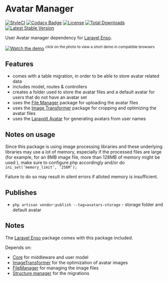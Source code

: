 # Avatar Manager

[![StyleCI](https://styleci.io/repos/94704466/shield?branch=master)](https://styleci.io/repos/94704466)
[![Codacy Badge](https://api.codacy.com/project/badge/Grade/d84efcf2530348d29f2ca573d06f7314)](https://www.codacy.com/app/laravel-enso/AvatarManager?utm_source=github.com&utm_medium=referral&utm_content=laravel-enso/AvatarManager&utm_campaign=badger)
[![License](https://poser.pugx.org/laravel-enso/avatarmanager/license)](https://packagist.org/packages/laravel-enso/avatarmanager)
[![Total Downloads](https://poser.pugx.org/laravel-enso/avatarmanager/downloads)](https://packagist.org/packages/laravel-enso/avatarmanager)
[![Latest Stable Version](https://poser.pugx.org/laravel-enso/avatarmanager/version)](https://packagist.org/packages/laravel-enso/avatarmanager)

User Avatar manager dependency for [Laravel Enso](https://github.com/laravel-enso/Enso).

[![Watch the demo](https://laravel-enso.github.io/avatarmanager/screenshots/bulma_cap001_thumb.png)](https://laravel-enso.github.io/avatarmanager/videos/bulma_avatar_change.webm)
<sup>click on the photo to view a short demo in compatible browsers</sup>

## Features

- comes with a table migration, in order to be able to store avatar related data
- includes model, routes & controllers
- creates a folder used to store the avatar files and a default avatar for users that do not have an avatar set
- uses the [File Manager](https://github.com/laravel-enso/FileManager) package for uploading the avatar files
- uses the [Image Transformer](https://github.com/laravel-enso/ImageTransformer) package for cropping and optimizing the avatar files
- uses the [Laravolt Avatar](https://github.com/laravolt/avatar) for generating avatars from user names

## Notes on usage

Since this package is using image processing libraries and these underlying libraries may use a lot of memory, 
especially if the processed files are large (for example, for an 8MB image file, more than 128MB of memory might be used ),
make sure to configure php accordingly and/or do `ini_set(‘memory_limit’, ‘256M’);`   

Failure to do so may result in silent errors if alloted memory is insufficient.

## Publishes

- `php artisan vendor:publish --tag=avatars-storage` - storage folder and default avatar

## Notes

The [Laravel Enso](https://github.com/laravel-enso/Enso) package comes with this package included.

Depends on:
 - [Core](https://github.com/laravel-enso/Core) for middleware and user model 
 - [ImageTransformer](https://github.com/laravel-enso/ImageTransformer) for the optimization of avatar images
 - [FileManager](https://github.com/laravel-enso/FileManager) for managing the image files
 - [Structure manager](https://github.com/laravel-enso/StructureManager) for the migrations